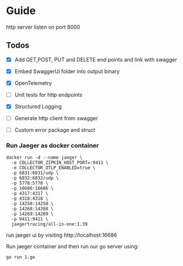 # Guide

http server listen on port 8000

## Todos

- [x] Add GET,POST, PUT and DELETE end points and link with swagger
- [x] Embed SwaggerUi folder into output binary
- [x] OpenTelemetry
- [ ] Unit tests for http endpoints
- [x] Structured Logging
- [ ] Generate http client from swagger
- [ ] Custom error package and struct


### Run Jaeger as docker container
```
docker run -d --name jaeger \
  -e COLLECTOR_ZIPKIN_HOST_PORT=:9411 \
  -e COLLECTOR_OTLP_ENABLED=true \
  -p 6831:6831/udp \
  -p 6832:6832/udp \
  -p 5778:5778 \
  -p 16686:16686 \
  -p 4317:4317 \
  -p 4318:4318 \
  -p 14250:14250 \
  -p 14268:14268 \
  -p 14269:14269 \
  -p 9411:9411 \
  jaegertracing/all-in-one:1.39
  ```
run jaeger ui by visiting http://localhost:16686

Run jaeger container and then run our go server using:

```
go run 1.go
```